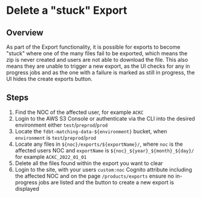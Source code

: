 # Delete a "stuck" Export

## Overview

As part of the Export functionality, it is possible for exports to become "stuck" where one of the many files fail to be exported, which means the zip is never created and users are not able to download the file. This also means they are unable to trigger a new export, as the UI checks for any in progress jobs and as the one with a failure is marked as still in progress, the UI hides the create exports button.

## Steps

1. Find the NOC of the affected user, for example `ACKC`
1. Login to the AWS S3 Console or authenticate via the CLI into the desired environment either `test`/`preprod`/`prod`
1. Locate the `fdbt-matching-data-${environment}` bucket, when `environment` is `test`/`preprod`/`prod`
1. Locate any files in `${noc}/exports/${exportName}/`, where `noc` is the affected users NOC and `exportName` is `${noc}_${year}_${month}_${day}/` for example `ACKC_2022_01_01`
1. Delete all the files found within the export you want to clear
1. Login to the site, with your users `custom:noc` Cognito attribute including the affected NOC and on the page `/products/exports` ensure no in-progress jobs are listed and the button to create a new export is displayed
